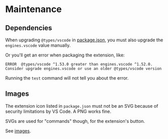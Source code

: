 # Maintenance

## Dependencies

When upgrading `@types/vscode` in [package.json](/package.json), you must also upgrade the `engines.vscode` value manually.

Or you'll get an error when packaging the extension, like:

```
ERROR  @types/vscode ^1.53.0 greater than engines.vscode ^1.52.0. Consider upgrade engines.vscode or use an older @types/vscode version
```

Running the `test` command will not tell you about the error.


## Images

The extension icon listed in `package.json` must not be an SVG because of security limitations by VS Code. A PNG works fine.

SVGs are used for "commands" though, for the extension's button.

See [images](/images/).
